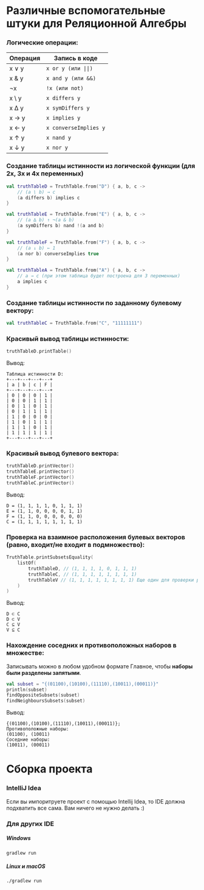 # Различные вспомогательные штуки для Реляционной Алгебры
### Логические операции:

| Операция            | Запись в коде            |
|---------------------|--------------------------|
|        x ∨ y        |```x or y (или \|\|)```   |
|        x & y        |```x and y (или &&)```    |
|        ¬x           |```!x (или not)```        |
|        x \ y        |```x differs y```         |
|        x ∆ y        |```x symDiffers y```      |
|        x → y        |```x implies y```         |
|        x ← y        |```x converseImplies y``` |
|        x ↑ y        |```x nand y```            |
|        x ↓ y        |```x nor y```             |

### Создание таблицы истинности из логической функции (для 2х, 3х и 4х переменных)
```kotlin
val truthTableD = TruthTable.from("D") { a, b, c ->
    // (a \ b) → c
    (a differs b) implies c
}

val truthTableE = TruthTable.from("E") { a, b, c ->
    // (a ∆ b) ↑ ¬(a & b)
    (a symDiffers b) nand !(a and b)
}

val truthTableF = TruthTable.from("F") { a, b, c ->
    // (a ↓ b) ← 1
    (a nor b) converseImplies true
}

val truthTableA = TruthTable.from("A") { a, b, c ->
    // a → c (при этом таблица будет построена для 3 переменных)
    a implies c
}
```

### Создание таблицы истинности по заданному булевому вектору:
```kotlin
val truthTableC = TruthTable.from("C", "11111111")
```
### Красивый вывод таблицы истинности:
```kotlin
truthTableD.printTable()
```
Вывод:
```
Таблица истинности D:
+---+---+---+---+
| a | b | c | F |
+---+---+---+---+
| 0 | 0 | 0 | 1 |
| 0 | 0 | 1 | 1 |
| 0 | 1 | 0 | 1 |
| 0 | 1 | 1 | 1 |
| 1 | 0 | 0 | 0 |
| 1 | 0 | 1 | 1 |
| 1 | 1 | 0 | 1 |
| 1 | 1 | 1 | 1 |
+---+---+---+---+
```

### Красивый вывод булевого вектора:
```kotlin
truthTableD.printVector()
truthTableE.printVector()
truthTableF.printVector()
truthTableC.printVector()
```
Вывод:
```
D = (1, 1, 1, 1, 0, 1, 1, 1)
E = (1, 1, 0, 0, 0, 0, 1, 1)
F = (1, 1, 0, 0, 0, 0, 0, 0)
C = (1, 1, 1, 1, 1, 1, 1, 1)
```

### Проверка на взаимное расположения булевых векторов (равно, входит/не входит в подмножество):

```kotlin
TruthTable.printSubsetsEquality(
    listOf(
        truthTableD, // (1, 1, 1, 1, 0, 1, 1, 1)
        truthTableC, // (1, 1, 1, 1, 1, 1, 1, 1)
        truthTableV // (1, 1, 1, 1, 1, 1, 1, 1) Еще один для проверки равенства множеств
    )
)
```
Вывод:
```
D ⊂ C
D ⊂ V
C ⊆ V
V ⊆ C
```

### Нахождение соседних и противоположных наборов в множестве:
Записывать можно в любом удобном формате
Главное, чтобы **наборы были разделены запятыми**.
```kotlin
val subset = "{(01100),(10100),(11110),(10011),(00011)}"
println(subset)
findOppositeSubsets(subset)
findNeighboursSubsets(subset)
```

Вывод:
```
{(01100),(10100),(11110),(10011),(00011)};
Противоположные наборы:
(01100), (10011)
Соседние наборы:
(10011), (00011)
```

# Сборка проекта
### IntelliJ Idea
Если вы импоритруете проект с помощью Intellij Idea, то IDE должна подхватить все сама. Вам ничего не нужно делать :)

### Для других IDE
##### Windows 
```
gradlew run
```

##### Linux и macOS
```
./gradlew run
```


